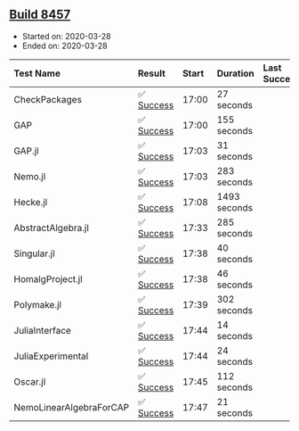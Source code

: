 ## [Build 8457](https://oscarci.mathematik.uni-kl.de/job/oscar/8457/)

* Started on: 2020-03-28
* Ended on: 2020-03-28

| Test Name    | Result | Start | Duration | Last Success | First Failure |
|:-------------|:-------|:------|:---------|:-------------|:--------------|
| CheckPackages | ✅ [Success](https://oscarci.mathematik.uni-kl.de/job/oscar/8457/artifact/logs/build-8457/CheckPackages.log) | 17:00 | 27 seconds |  |  |
| GAP | ✅ [Success](https://oscarci.mathematik.uni-kl.de/job/oscar/8457/artifact/logs/build-8457/GAP.log) | 17:00 | 155 seconds |  |  |
| GAP.jl | ✅ [Success](https://oscarci.mathematik.uni-kl.de/job/oscar/8457/artifact/logs/build-8457/GAP.jl.log) | 17:03 | 31 seconds |  |  |
| Nemo.jl | ✅ [Success](https://oscarci.mathematik.uni-kl.de/job/oscar/8457/artifact/logs/build-8457/Nemo.jl.log) | 17:03 | 283 seconds |  |  |
| Hecke.jl | ✅ [Success](https://oscarci.mathematik.uni-kl.de/job/oscar/8457/artifact/logs/build-8457/Hecke.jl.log) | 17:08 | 1493 seconds |  |  |
| AbstractAlgebra.jl | ✅ [Success](https://oscarci.mathematik.uni-kl.de/job/oscar/8457/artifact/logs/build-8457/AbstractAlgebra.jl.log) | 17:33 | 285 seconds |  |  |
| Singular.jl | ✅ [Success](https://oscarci.mathematik.uni-kl.de/job/oscar/8457/artifact/logs/build-8457/Singular.jl.log) | 17:38 | 40 seconds |  |  |
| HomalgProject.jl | ✅ [Success](https://oscarci.mathematik.uni-kl.de/job/oscar/8457/artifact/logs/build-8457/HomalgProject.jl.log) | 17:38 | 46 seconds |  |  |
| Polymake.jl | ✅ [Success](https://oscarci.mathematik.uni-kl.de/job/oscar/8457/artifact/logs/build-8457/Polymake.jl.log) | 17:39 | 302 seconds |  |  |
| JuliaInterface | ✅ [Success](https://oscarci.mathematik.uni-kl.de/job/oscar/8457/artifact/logs/build-8457/JuliaInterface.log) | 17:44 | 14 seconds |  |  |
| JuliaExperimental | ✅ [Success](https://oscarci.mathematik.uni-kl.de/job/oscar/8457/artifact/logs/build-8457/JuliaExperimental.log) | 17:44 | 24 seconds |  |  |
| Oscar.jl | ✅ [Success](https://oscarci.mathematik.uni-kl.de/job/oscar/8457/artifact/logs/build-8457/Oscar.jl.log) | 17:45 | 112 seconds |  |  |
| NemoLinearAlgebraForCAP | ✅ [Success](https://oscarci.mathematik.uni-kl.de/job/oscar/8457/artifact/logs/build-8457/NemoLinearAlgebraForCAP.log) | 17:47 | 21 seconds |  |  |
